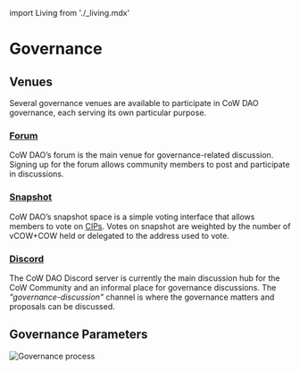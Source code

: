 import Living from './_living.mdx'

# Governance

<Living />

## Venues

Several governance venues are available to participate in CoW DAO governance, each serving its own particular purpose.

### [Forum](https://forum.cow.fi)

CoW DAO’s forum is the main venue for governance-related discussion. Signing up for the forum allows community members to post and participate in discussions.

### [Snapshot](https://snapshot.org/#/cow.eth)

CoW DAO’s snapshot space is a simple voting interface that allows members to vote on [CIPs](/governance/process/#cow-dao-improvement-proposals-cips). Votes on snapshot are weighted by the number of vCOW+COW held or delegated to the address used to vote. 

### [Discord](https://discord.gg/invite/cowprotocol)

The CoW DAO Discord server is currently the main discussion hub for the CoW Community and an informal place for governance discussions. The *"governance-discussion"* channel is where the governance matters and proposals can be discussed.

## Governance Parameters

![Governance process](/img/governance/process.jpg)